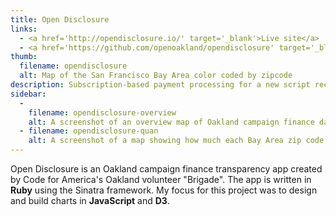```yaml
---
title: Open Disclosure
links:
  - <a href='http://opendisclosure.io/' target='_blank'>Live site</a>
  - <a href='https://github.com/openoakland/opendisclosure' target='_blank'>Code on GitHub</a>
thumb:
  filename: opendisclosure
  alt: Map of the San Francisco Bay Area color coded by zipcode
description: Subscription-based payment processing for a new script recommendation and discovery engine.
sidebar:
  -
    filename: opendisclosure-overview
    alt: A screenshot of an overview map of Oakland campaign finance data. Bay area zip codes are color coded based on which candidate recieved the most campaign contributions in that zip code.
  - filename: opendisclosure-quan
    alt: A screenshot of a map showing how much each Bay Area zip code donated to Jean Quan's campaign for mayor
---
```


Open Disclosure is an Oakland campaign finance transparency app created by Code for America's Oakland volunteer "Brigade". The app is written in **Ruby** using the Sinatra framework. My focus for this project was to design and build charts in **JavaScript** and **D3**.
